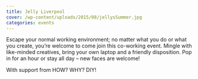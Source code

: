 ```yaml
---
title: Jelly Liverpool
cover: /wp-content/uploads/2015/08/jellysSummer.jpg
categories: events
---
```

Escape your normal working environment; no matter what you do or what you create, you’re welcome to come join this co-working event. Mingle with like-minded creatives, bring your own laptop and a friendly disposition. Pop in for an hour or stay all day &#8211; new faces are welcome!

With support from HOW? WHY? DIY!

<img class="ngg_displayed_gallery mceItem" src="http://flab.space/nextgen-attach_to_post/preview/id--343" alt="" data-mce-placeholder="1" />
